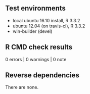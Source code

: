 ## Test environments
* local ubuntu 16.10 install, R 3.3.2
* ubuntu 12.04 (on travis-ci), R 3.3.2
* win-builder (devel)

## R CMD check results

0 errors | 0 warnings | 0 note

## Reverse dependencies

There are none.

